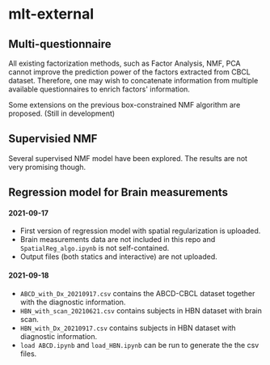 # mlt-external

## Multi-questionnaire

All existing factorization methods, such as Factor Analysis, NMF, PCA cannot improve the prediction power of the factors extracted from CBCL dataset. Therefore, one may wish to concatenate information from multiple available questionnaires to enrich factors' information.

Some extensions on the previous box-constrained NMF algorithm are proposed. (Still in development)

## Supervisied NMF

Several supervised NMF model have been explored. The results are not very promising though.

## Regression model for Brain measurements

#### 2021-09-17
- First version of regression model with spatial regularization is uploaded.
- Brain measurements data are not included in this repo and `SpatialReg_algo.ipynb` is not self-contained.
- Output files (both statics and interactive) are not uploaded.

#### 2021-09-18
- `ABCD_with_Dx_20210917.csv` contains the ABCD-CBCL dataset together with the diagnostic information.
- `HBN_with_scan_20210621.csv` contains subjects in HBN dataset with brain scan.
- `HBN_with_Dx_20210917.csv` contains subjects in HBN dataset with diagnostic information.
- `load ABCD.ipynb` and `load_HBN.ipynb` can be run to generate the the csv files.
